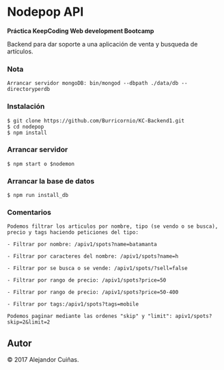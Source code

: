 # Nodepop API

**Práctica KeepCoding Web development Bootcamp**

Backend para dar soporte a una aplicación de venta y busqueda de artículos.

### Nota

    Arrancar servidor mongoDB: bin/mongod --dbpath ./data/db --directoryperdb

### Instalación

	$ git clone https://github.com/Burricornio/KC-Backend1.git
	$ cd nodepop
	$ npm install
      
### Arrancar servidor
	$ npm start o $nodemon
      
### Arrancar la base de datos
	$ npm run install_db
	
### Comentarios

    Podemos filtrar los articulos por nombre, tipo (se vendo o se busca), precio y tags haciendo peticiones del tipo:

    - Filtrar por nombre: /apiv1/spots?name=batamanta

    - Filtrar por caracteres del nombre: /apiv1/spots?name=h

    - Filtrar por se busca o se vende: /apiv1/spots/?sell=false

    - Filtrar por rango de precio: /apiv1/spots?price=50

    - Filtrar por rango de precio: /apiv1/spots?price=50-400

    - Filtrar por tags:/apiv1/spots?tags=mobile

    Podemos paginar mediante las ordenes "skip" y "limit": apiv1/spots?skip=2&limit=2


## Autor

&copy; 2017 Alejandor Cuiñas.